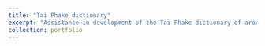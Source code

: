 ```yaml
---
title: "Tai Phake dictionary"
excerpt: "Assistance in development of the Tai Phake dictionary of around 20,000 words with Mr. Ailot Hailowng currently of Dibrugarh, Assam, India. 2015 – present. Mobile phone edition release planned for December 2019."
collection: portfolio
---
```

